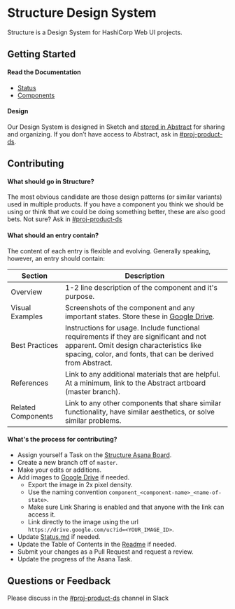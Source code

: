 # Structure Design System

Structure is a Design System for HashiCorp Web UI projects.

## Getting Started

#### Read the Documentation

- [Status](docs/status.md)
- [Components](docs/components)

#### Design

Our Design System is designed in Sketch and [stored in Abstract](https://share.goabstract.com/0b159f72-b8fb-4441-9ccc-65a1a4ec995d) for sharing and organizing. If you don’t have access to Abstract, ask in [#proj-product-ds](https://hashicorp.slack.com/messages/C7KTUHNUS/).

## Contributing

#### What should go in Structure?

The most obvious candidate are those design patterns (or similar variants) used in multiple products. If you have a component you think we should be using or think that we could be doing something better, these are also good bets. Not sure? Ask in [#proj-product-ds](https://hashicorp.slack.com/messages/C7KTUHNUS/)

#### What should an entry contain?

The content of each entry is flexible and evolving. Generally speaking, however, an entry should contain:

| Section | Description | 
| --- | --- |
| Overview | 1-2 line description of the component and it's purpose. |
| Visual Examples | Screenshots of the component and any important states. Store these in [Google Drive](https://drive.google.com/drive/folders/11vuTznb1M-_SFxSILxqjdkF_R8g7p9ya). | 
| Best Practices | Instructions for usage. Include functional requirements if they are significant and not apparent. Omit design characteristics like spacing, color, and fonts, that can be derived from Abstract. | 
| References | Link to any additional materials that are helpful. At a minimum, link to the Abstract artboard (master branch). |
| Related Components | Link to any other components that share similar functionality, have similar aesthetics, or solve similar problems. | 

#### What's the process for contributing? 

- Assign yourself a Task on the [Structure Asana Board](https://app.asana.com/0/932595914516336/board).
- Create a new branch off of `master`. 
- Make your edits or additions. 
- Add images to [Google Drive](https://drive.google.com/drive/folders/11vuTznb1M-_SFxSILxqjdkF_R8g7p9ya) if needed. 
  - Export the image in 2x pixel density.
  - Use the naming convention `component_<component-name>_<name-of-state>`.
  - Make sure Link Sharing is enabled and that anyone with the link can access it.
  - Link directly to the image using the url `https://drive.google.com/uc?id=<YOUR_IMAGE_ID>`.
- Update [Status.md](docs/status.md) if needed.
- Update the Table of Contents in the [Readme](docs/components/README.md) if needed.
- Submit your changes as a Pull Request and request a review. 
- Update the progress of the Asana Task.

## Questions or Feedback

Please discuss in the [#proj-product-ds](https://hashicorp.slack.com/messages/C7KTUHNUS/) channel in Slack
